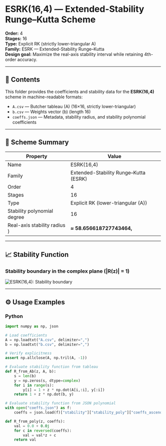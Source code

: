 # ESRK(16,4) — Extended-Stability Runge–Kutta Scheme

**Order:** 4  
**Stages:** 16  
**Type:** Explicit RK (strictly lower-triangular A)  
**Family:** ESRK — Extended-Stability Runge–Kutta  
**Design goal:** Maximize the real-axis stability interval while retaining 4th-order accuracy.

---

## 📂 Contents

This folder provides the coefficients and stability data for the **ESRK(16,4)** scheme in machine-readable formats:

- `A.csv` — Butcher tableau \(A\) (16×16, strictly lower-triangular)  
- `b.csv` — Weights vector \(b\) (length 16)  
- `coeffs.json` — Metadata, stability radius, and stability polynomial coefficients  

---

## 🔑 Scheme Summary

| Property | Value |
|----------|-------|
| Name | ESRK(16,4) |
| Family | Extended-Stability Runge–Kutta (ESRK) |
| Order | 4 |
| Stages | 16 |
| Type | Explicit RK (lower-triangular \(A\)) |
| Stability polynomial degree | 16 |
| Real-axis stability radius ) | **≈ 58.656618727743464,** |

---

## 📈 Stability Function

### Stability boundary in the complex plane (|R(z)| = 1)
![ESRK(16,4): Stability boundary](img/ESRK16_stability_region.png)

---

## ⚙️ Usage Examples

### Python

```python
import numpy as np, json

# Load coefficients
A = np.loadtxt("A.csv", delimiter=",")
b = np.loadtxt("b.csv", delimiter=",")

# Verify explicitness
assert np.allclose(A, np.tril(A, -1))

# Evaluate stability function from tableau
def R_from_Ab(z, A, b):
    s = len(b)
    y = np.zeros(s, dtype=complex)
    for i in range(s):
        y[i] = 1 + z * np.dot(A[i,:i], y[:i])
    return 1 + z * np.dot(b, y)

# Evaluate stability function from JSON polynomial
with open("coeffs.json") as f:
    coeffs = json.load(f)["stability"]["stability_poly"]["coeffs_ascending"]

def R_from_poly(z, coeffs):
    val = 0.0 + 0.0j
    for c in reversed(coeffs):
        val = val*z + c
    return val
